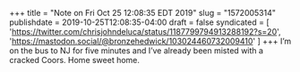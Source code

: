 +++
title = "Note on Fri Oct 25 12:08:35 EDT 2019"
slug = "1572005314"
publishdate = 2019-10-25T12:08:35-04:00
draft = false
syndicated = [ 'https://twitter.com/chrisjohndeluca/status/1187799794913288192?s=20', 'https://mastodon.social/@bronzehedwick/103024460732009410' ]
+++
I’m on the bus to NJ for five minutes and I’ve already been misted with a cracked Coors. Home sweet home. 
